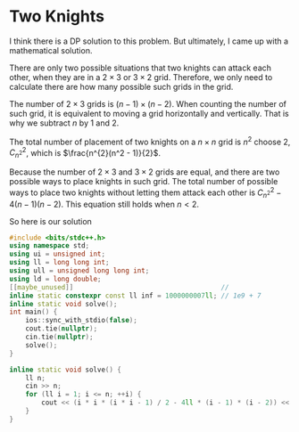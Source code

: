 # Two Knights

I think there is a DP solution to this problem. But ultimately, I came up with a mathematical solution.

There are only two possible situations that two knights can attack each other, when they are in a $2 \times 3$ or $3 \times 2$ grid. Therefore, we only need to calculate there are how many possible such grids in the grid.

The number of $2 \times 3$ grids is $(n - 1) \times (n - 2)$. When counting the number of such grid, it is equivalent to moving a grid horizontally and vertically. That is why we subtract $n$ by $1$ and $2$.

The total number of placement of two knights on a $n \times n$ grid is $n^2$ choose 2, $C_{n^2}^{2}$, which is $\frac{n^{2}(n^2 - 1)}{2}$.

Because the number of $2 \times 3$ and $3 \times 2$ grids are equal, and there are two possible ways to place knights in such grid. The total number of possible ways to place two knights without letting them attack each other is $C_{n^2}^{2} - 4(n - 1)(n - 2)$. This equation still holds when $n < 2$.

So here is our solution

```c++
#include <bits/stdc++.h>
using namespace std;
using ui = unsigned int;
using ll = long long int;
using ull = unsigned long long int;
using ld = long double;
[[maybe_unused]]                                     //
inline static constexpr const ll inf = 1000000007ll; // 1e9 + 7
inline static void solve();
int main() {
    ios::sync_with_stdio(false);
    cout.tie(nullptr);
    cin.tie(nullptr);
    solve();
}

inline static void solve() {
    ll n;
    cin >> n;
    for (ll i = 1; i <= n; ++i) {
        cout << (i * i * (i * i - 1) / 2 - 4ll * (i - 1) * (i - 2)) << '\n';
    }
}
```
